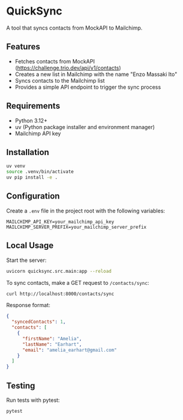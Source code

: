 # QuickSync

A tool that syncs contacts from MockAPI to Mailchimp.

## Features

- Fetches contacts from MockAPI (https://challenge.trio.dev/api/v1/contacts)
- Creates a new list in Mailchimp with the name "Enzo Massaki Ito"
- Syncs contacts to the Mailchimp list
- Provides a simple API endpoint to trigger the sync process

## Requirements

- Python 3.12+
- uv (Python package installer and environment manager)
- Mailchimp API key

## Installation

```bash
uv venv
source .venv/bin/activate 
uv pip install -e .
```

## Configuration

Create a `.env` file in the project root with the following variables:

```
MAILCHIMP_API_KEY=your_mailchimp_api_key
MAILCHIMP_SERVER_PREFIX=your_mailchimp_server_prefix
```

## Local Usage

Start the server:

```bash
uvicorn quicksync.src.main:app --reload
```

To sync contacts, make a GET request to `/contacts/sync`:

```bash
curl http://localhost:8000/contacts/sync
```

Response format:

```json
{
  "syncedContacts": 1,
  "contacts": [
    {
      "firstName": "Amelia",
      "lastName": "Earhart",
      "email": "amelia_earhart@gmail.com"
    }
  ]
}
```

## Testing

Run tests with pytest:

```bash
pytest
```
